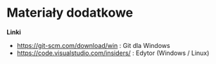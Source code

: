 # Materiały dodatkowe

**Linki**
- https://git-scm.com/download/win : Git dla Windows  
- https://code.visualstudio.com/insiders/ : Edytor (Windows / Linux)